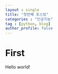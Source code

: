 ```yaml
---
layout : single
title: "첫번째 포스팅"
categories : "인공지능"
tag : [python, blog]
author_profile: false
---
```



# First

Hello world!
